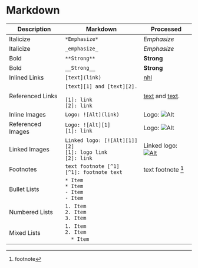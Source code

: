 # Markdown

| Description      | Markdown                                                             | Processed                                                                                      |
|------------------|----------------------------------------------------------------------|------------------------------------------------------------------------------------------------|
| Italicize        | `*Emphasize*`                                                        | *Emphasize*                                                                                    |
| Italicize        | `_emphasize_`                                                        | _Emphasize_                                                                                    |
| Bold             | `**Strong**`                                                         | **Strong**                                                                                     |
| Bold             | `__Strong__`                                                         | __Strong__                                                                                     |
| Inlined Links    | `[text](link)`                                                       | [nhl](https://www.nhl.com/)                                                                    |
| Referenced Links | `[text][1] and [text][2].` <br><br> `[1]: link` <br> `[2]: link`     | [text][1] and [text][2].                                                                       |
| Inline Images    | `Logo: ![Alt](link)`                                                 | Logo: ![Alt](https://github.githubassets.com/images/modules/logos_page/GitHub-Mark.png)        |
| Referenced Images| `Logo: ![Alt][1]` <br> `[1]: link`                                   | Logo: ![Alt][3]                                                                                |
| Linked Images    | `Linked logo: [![Alt][1]][2]` <br> `[1]: logo link` <br> `[2]: link` | Linked logo: [![Alt][4]][5]                                                                    |
| Footnotes        | `text footnote [^1]` <br> `[^1]: footnote text`                      | text footnote [^1]                                                                             |
| Bullet Lists     | `* Item` <br> `* Item` <br> `- Item` <br> `- Item`                   |                                                                                                |
| Numbered Lists   | `1. Item` <br> `2. Item` <br> `3. Item`                              |                                                                                                |
| Mixed Lists      | `1. Item` <br> `2. Item` <br> &emsp;`* Item`                          |                                                                                                |


[1]: https://www.theverge.com/
[2]: https://www.espn.com/  
[3]: https://cdn.iconscout.com/icon/free/png-256/github-3215409-2673827.png  
[4]: https://cdn.iconscout.com/icon/free/png-256/github-3215409-2673827.png  
[5]: https://www.wired.com/  

[^1]: footnote
